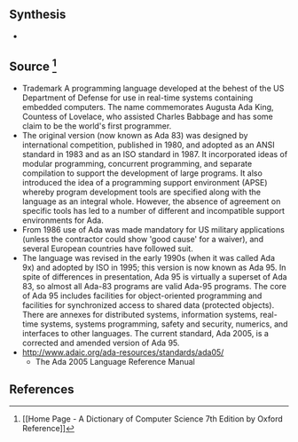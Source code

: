 ## Synthesis
- 
## Source [^1]
- Trademark A programming language developed at the behest of the US Department of Defense for use in real-time systems containing embedded computers. The name commemorates Augusta Ada King, Countess of Lovelace, who assisted Charles Babbage and has some claim to be the world's first programmer.
- The original version (now known as Ada 83) was designed by international competition, published in 1980, and adopted as an ANSI standard in 1983 and as an ISO standard in 1987. It incorporated ideas of modular programming, concurrent programming, and separate compilation to support the development of large programs. It also introduced the idea of a programming support environment (APSE) whereby program development tools are specified along with the language as an integral whole. However, the absence of agreement on specific tools has led to a number of different and incompatible support environments for Ada.
- From 1986 use of Ada was made mandatory for US military applications (unless the contractor could show 'good cause' for a waiver), and several European countries have followed suit.
- The language was revised in the early 1990s (when it was called Ada 9x) and adopted by ISO in 1995; this version is now known as Ada 95. In spite of differences in presentation, Ada 95 is virtually a superset of Ada 83, so almost all Ada-83 programs are valid Ada-95 programs. The core of Ada 95 includes facilities for object-oriented programming and facilities for synchronized access to shared data (protected objects). There are annexes for distributed systems, information systems, real-time systems, systems programming, safety and security, numerics, and interfaces to other languages. The current standard, Ada 2005, is a corrected and amended version of Ada 95.
- http://www.adaic.org/ada-resources/standards/ada05/
	- The Ada 2005 Language Reference Manual
## References

[^1]: [[Home Page - A Dictionary of Computer Science 7th Edition by Oxford Reference]]
